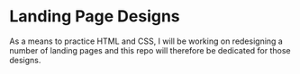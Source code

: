 # Landing Page Designs
As a means to practice HTML and CSS, I will be working on redesigning a number of landing pages and this repo will therefore be dedicated for those designs.